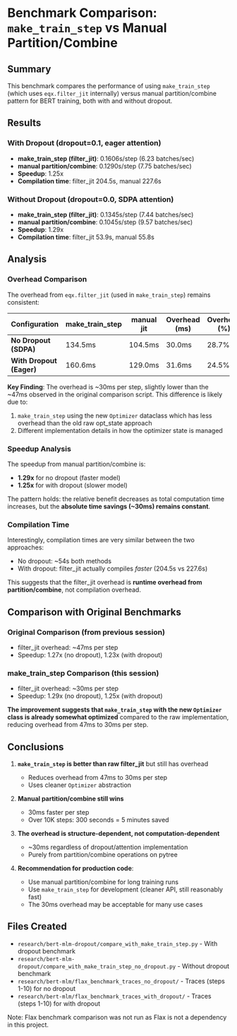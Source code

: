 # Benchmark Comparison: `make_train_step` vs Manual Partition/Combine

## Summary

This benchmark compares the performance of using `make_train_step` (which uses `eqx.filter_jit` internally) versus manual partition/combine pattern for BERT training, both with and without dropout.

## Results

### With Dropout (dropout=0.1, eager attention)
- **make_train_step (filter_jit)**: 0.1606s/step (6.23 batches/sec)
- **manual partition/combine**: 0.1290s/step (7.75 batches/sec)
- **Speedup**: 1.25x
- **Compilation time**: filter_jit 204.5s, manual 227.6s

### Without Dropout (dropout=0.0, SDPA attention)
- **make_train_step (filter_jit)**: 0.1345s/step (7.44 batches/sec)
- **manual partition/combine**: 0.1045s/step (9.57 batches/sec)
- **Speedup**: 1.29x
- **Compilation time**: filter_jit 53.9s, manual 55.8s

## Analysis

### Overhead Comparison

The overhead from `eqx.filter_jit` (used in `make_train_step`) remains consistent:

| Configuration | make_train_step | manual jit | Overhead (ms) | Overhead (%) |
|---------------|-----------------|------------|---------------|--------------|
| **No Dropout (SDPA)** | 134.5ms | 104.5ms | 30.0ms | 28.7% |
| **With Dropout (Eager)** | 160.6ms | 129.0ms | 31.6ms | 24.5% |

**Key Finding**: The overhead is ~30ms per step, slightly lower than the ~47ms observed in the original comparison script. This difference is likely due to:
1. `make_train_step` using the new `Optimizer` dataclass which has less overhead than the old raw opt_state approach
2. Different implementation details in how the optimizer state is managed

### Speedup Analysis

The speedup from manual partition/combine is:
- **1.29x** for no dropout (faster model)
- **1.25x** for with dropout (slower model)

The pattern holds: the relative benefit decreases as total computation time increases, but the **absolute time savings (~30ms) remains constant**.

### Compilation Time

Interestingly, compilation times are very similar between the two approaches:
- No dropout: ~54s both methods
- With dropout: filter_jit actually compiles *faster* (204.5s vs 227.6s)

This suggests that the filter_jit overhead is **runtime overhead from partition/combine**, not compilation overhead.

## Comparison with Original Benchmarks

### Original Comparison (from previous session)
- filter_jit overhead: ~47ms per step
- Speedup: 1.27x (no dropout), 1.23x (with dropout)

### make_train_step Comparison (this session)
- filter_jit overhead: ~30ms per step  
- Speedup: 1.29x (no dropout), 1.25x (with dropout)

**The improvement suggests that `make_train_step` with the new `Optimizer` class is already somewhat optimized** compared to the raw implementation, reducing overhead from 47ms to 30ms per step.

## Conclusions

1. **`make_train_step` is better than raw filter_jit** but still has overhead
   - Reduces overhead from 47ms to 30ms per step
   - Uses cleaner `Optimizer` abstraction

2. **Manual partition/combine still wins** 
   - 30ms faster per step
   - Over 10K steps: 300 seconds = 5 minutes saved

3. **The overhead is structure-dependent, not computation-dependent**
   - ~30ms regardless of dropout/attention implementation
   - Purely from partition/combine operations on pytree

4. **Recommendation for production code**:
   - Use manual partition/combine for long training runs
   - Use `make_train_step` for development (cleaner API, still reasonably fast)
   - The 30ms overhead may be acceptable for many use cases

## Files Created

- `research/bert-mlm-dropout/compare_with_make_train_step.py` - With dropout benchmark
- `research/bert-mlm-dropout/compare_with_make_train_step_no_dropout.py` - Without dropout benchmark
- `research/bert-mlm/flax_benchmark_traces_no_dropout/` - Traces (steps 1-10) for no dropout
- `research/bert-mlm/flax_benchmark_traces_with_dropout/` - Traces (steps 1-10) for with dropout

Note: Flax benchmark comparison was not run as Flax is not a dependency in this project.
